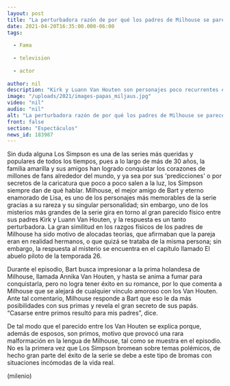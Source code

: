 ```yaml
---
layout: post
title: "La perturbadora razón de por qué los padres de Milhouse se parecen tanto en Los Simpson"
date: 2021-04-20T16:35:00.000-06:00
tags:
  
  - Fama
  
  - television
  
  - actor
  
author: nil
description: "Kirk y Luann Van Houten son personajes poco recurrentes en la serie; sin embargo, su gran parecido físico esconde un incómodo secreto. "
image: "/uploads/2021/images-papas_miljaus.jpg"
video: "nil"
audio: "nil"
alt: "La perturbadora razón de por qué los padres de Milhouse se parecen tanto en Los Simpson"
front: false
section: "Espectáculos"
news_id: 183987
---
```


Sin duda alguna Los Simpson es una de las series más queridas y populares de todos los tiempos, pues a lo largo de más de 30 años, la familia amarilla y sus amigos han logrado conquistar los corazones de millones de fans alrededor del mundo, y ya sea por sus 'predicciones' o por secretos de la caricatura que poco a poco salen a la luz, los Simpson siempre dan de qué hablar.  Milhouse, el mejor amigo de Bart y eterno enamorado de Lisa, es uno de los personajes más memorables de la serie gracias a su rareza y su singular personalidad; sin embargo, uno de los misterios más grandes de la serie gira en torno al gran parecido físico entre sus padres Kirk y Luann Van Houten, y la respuesta es un tanto perturbadora. 
La gran similitud en los razgos físicos de los padres de Milhouse ha sido motivo de alocadas teorías, que afirmaban que la pareja eran  en realidad hermanos, o que quizá se trataba de la misma persona; sin embargo, la respuesta al misterio se encuentra en el capítulo llamado El abuelo piloto de la temporada 26. 

Durante el episodio, Bart busca impresionar a la prima holandesa de Milhouse, llamada Annika Van Houten, y hasta se anima a fumar para conquistarla, pero no logra tener éxito en su romance, por lo que comenta a Milhouse que se alejará de cualquier vínculo amoroso con los Van Houten. 
Ante tal comentario, Milhouse responde a Bart que eso le da más posibilidades con sus primas y revela el gran secreto de sus papás. 
 “Casarse entre primos resultó para mis padres”, dice.  

De tal modo que el parecido entre los Van Houten se explica porque, además de esposos, son primos, motivo que provocó una rara malformación en la lengua de Milhouse, tal como se muestra en el episodio. No es la primera vez que Los Simpson bromean sobre temas polémicos, de hecho gran parte del éxito de la serie se debe a este tipo de bromas con situaciones incómodas de la vida real. 

(milenio)